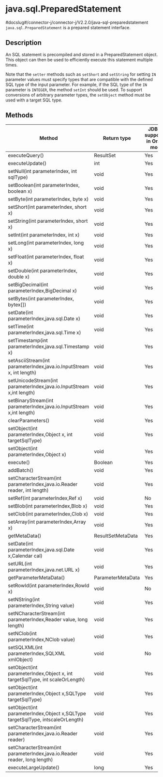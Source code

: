 java.sql.PreparedStatement 
===============================================
#docslug#/connector-j/connector-j/V2.2.0/java-sql-preparedstatement
`java.sql.PreparedStatement` is a prepared statement interface. 

Description 
--------------------------------

An SQL statement is precompiled and stored in a PreparedStatement object. This object can then be used to efficiently execute this statement multiple times. 

Note that the `setter` methods such as `setShort` and `setString` for setting `IN` parameter values must specify types that are compatible with the defined SQL type of the input parameter. For example, if the SQL type of the `IN` parameter is `INTEGER`, the method `setInt` should be used. To support conversions of arbitrary parameter types, the `setObject` method must be used with a target SQL type.

Methods 
----------------------------



|                                     Method                                     |    Return type    | JDBC 4 supported in Oracle mode | JDBC 4 supported in MySQL mode |
|--------------------------------------------------------------------------------|-------------------|---------------------------------|--------------------------------|
| executeQuery()                                                                 | ResultSet         | Yes                             | Yes                            |
| executeUpdate()                                                                | int               | Yes                             | Yes                            |
| setNull(int parameterIndex, int sqlType)                                       | void              | Yes                             | Yes                            |
| setBoolean(int parameterIndex, boolean x)                                      | void              | Yes                             | Yes                            |
| setByte(int parameterIndex, byte x)                                            | void              | Yes                             | Yes                            |
| setShort(int parameterIndex, short x)                                          | void              | Yes                             | Yes                            |
| setString(int parameterIndex, short x)                                         | void              | Yes                             | Yes                            |
| setInt(int parameterIndex, int x)                                              | void              | Yes                             | Yes                            |
| setLong(int parameterIndex, long x)                                            | void              | Yes                             | Yes                            |
| setFloat(int parameterIndex, float x)                                          | void              | Yes                             | Yes                            |
| setDouble(int parameterIndex, double x)                                        | void              | Yes                             | Yes                            |
| setBigDecimal(int parameterIndex,BigDecimal x)                                 | void              | Yes                             | Yes                            |
| setBytes(int parameterIndex, bytex\[\])                                        | void              | Yes                             | Yes                            |
| setDate(int parameterIndex,java.sql.Date x)                                    | void              | Yes                             | Yes                            |
| setTime(int parameterIndex,java.sql.Time x)                                    | void              | Yes                             | Yes                            |
| setTimestamp(int parameterIndex,java.sql.Timestamp x)                          | void              | Yes                             | Yes                            |
| setAsciiStream(int parameterIndex,java.io.InputStream x, int length)           | void              | Yes                             | Yes                            |
| setUnicodeStream(int parameterIndex,java.io.InputStream x,int length)          | void              | Yes                             | Yes                            |
| setBinaryStream(int parameterIndex,java.io.InputStream x,int length)           | void              | Yes                             | Yes                            |
| clearParameters()                                                              | void              | Yes                             | Yes                            |
| setObject(int parameterIndex,Object x, int targetSqlType)                      | void              | Yes                             | Yes                            |
| setObject(int parameterIndex,Object x)                                         | void              | Yes                             | Yes                            |
| execute()                                                                      | Boolean           | Yes                             | Yes                            |
| addBatch()                                                                     | void              | Yes                             | Yes                            |
| setCharacterStream(int parameterIndex,java.io.Reader reader, int length)       | void              | Yes                             | Yes                            |
| setRef(int parameterIndex,Ref x)                                               | void              | No                              | No                             |
| setBlob(int parameterIndex,Blob x)                                             | void              | Yes                             | Yes                            |
| setClob(int parameterIndex,Clob x)                                             | void              | Yes                             | Yes                            |
| setArray(int parameterIndex,Array x)                                           | void              | Yes                             | Yes                            |
| getMetaData()                                                                  | ResultSetMetaData | Yes                             | Yes                            |
| setDate(int parameterIndex,java.sql.Date x,Calendar cal)                       | void              | Yes                             | Yes                            |
| setURL(int parameterIndex,java.net.URL x)                                      | void              | Yes                             | Yes                            |
| getParameterMetaData()                                                         | ParameterMetaData | Yes                             | Yes                            |
| setRowId(int parameterIndex,RowId x)                                           | void              | No                              | No                             |
| setNString(int parameterIndex,String value)                                    | void              | Yes                             | Yes                            |
| setNCharacterStream(int parameterIndex,Reader value, long length)              | void              | Yes                             | Yes                            |
| setNClob(int parameterIndex,NClob value)                                       | void              | Yes                             | Yes                            |
| setSQLXML(int parameterIndex,SQLXML xmlObject)                                 | void              | No                              | No                             |
| setObject(int parameterIndex,Object x, int targetSqlType, int scaleOrLength)   | void              | Yes                             | Yes                            |
| setObject(int parameterIndex,Object x,SQLType targetSqlType)                   | void              | Yes                             | Yes                            |
| setObject(int parameterIndex,Object x,SQLType targetSqlType, intscaleOrLength) | void              | Yes                             | Yes                            |
| setCharacterStream(int parameterIndex,java.io.Reader reader)                   | void              | Yes                             | Yes                            |
| setCharacterStream(int parameterIndex,java.io.Reader reader, long length)      | void              | Yes                             | Yes                            |
| executeLargeUpdate()                                                           | long              | Yes                             | Yes                            |



